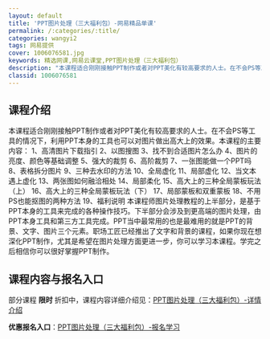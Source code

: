 ```yaml
---
layout: default
title: 'PPT图片处理（三大福利包）-网易精品单课'
permalink: /:categories/:title/
categories: wangyi2
tags: 网易提供
cover: 1006076581.jpg
keywords: 精选网课,网易云课堂,PPT图片处理（三大福利包）
description: "本课程适合刚刚接触PPT制作或者对PPT美化有较高要求的人士。在不会PS等工具的情况下，利用PPT本身的工具也可以对图片做出高大上的效果。本课程的主要内容：1、高清图片下载指引2、以图搜图3"
classid: 1006076581
---
```


## 课程介绍

本课程适合刚刚接触PPT制作或者对PPT美化有较高要求的人士。在不会PS等工具的情况下，利用PPT本身的工具也可以对图片做出高大上的效果。本课程的主要内容：
1、高清图片下载指引
2、以图搜图
3、找不到合适图片怎么办
4、图片的亮度、颜色等基础调整
5、强大的裁剪
6、高阶裁剪
7、一张图能做一个PPT吗
8、表格拆分图片
9、三种去水印的方法
10、全局虚化
11、局部虚化
12、当文本遇上虚化
13、两张图如何融洽相处
14、局部柔化
15、高大上的三种全局蒙板玩法（上）
16、高大上的三种全局蒙板玩法（下）
17、局部蒙板和双重蒙板
18、不用PS也能抠图的两种方法
19、福利说明
本课程师图片处理教程的上半部分，是基于PPT本身的工具来完成的各种操作技巧。下半部分会涉及到更高端的图片处理，由PPT本身工具和第三方工具完成。PPT当中最常用的也是最难用的就是PPT的背景、文字、图片三个元素。职场工匠已经推出了文字和背景的课程，如果你现在想深化PPT制作，尤其是希望在图片处理方面更进一步，你可以学习本课程。学完之后相信你可以很好掌握PPT制作。

## 课程内容与报名入口

部分课程 **限时** 折扣中，课程内容详细介绍见：[PPT图片处理（三大福利包）-详情介绍](https://study.163.com/course/introduction/1006076581.htm?share=1&shareId=1025206652&utm_campaign=share&utm_medium=iphoneShare&utm_source=&utm_u=1025206652)

**优惠报名入口**：[PPT图片处理（三大福利包）-报名学习](https://study.163.com/course/introduction/1006076581.htm?share=1&shareId=1025206652&utm_campaign=share&utm_medium=iphoneShare&utm_source=&utm_u=1025206652)

